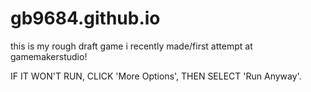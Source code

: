 # gb9684.github.io
this is my rough draft game i recently made/first attempt at gamemakerstudio! 

IF IT WON'T RUN, CLICK 'More Options', THEN SELECT 'Run Anyway'.
